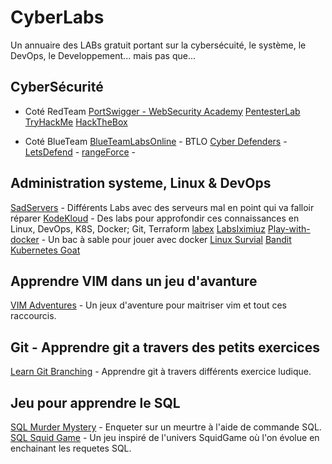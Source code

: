 # CyberLabs
Un annuaire des LABs gratuit portant sur la cybersécuité, le système, le DevOps, le Developpement... mais pas que...

## CyberSécurité
- Coté RedTeam
[PortSwigger - WebSecurity  Academy](https://portswigger.net/web-security/) 
[PentesterLab](https://pentesterlab.com/exercises)  
[TryHackMe](https://tryhackme.com/) 
[HackTheBox](https://www.hackthebox.com/) 

- Coté BlueTeam
[BlueTeamLabsOnline](https://blueteamlabs.online/) -  BTLO
[Cyber Defenders](https://cyberdefenders.org/blueteam-ctf-challenges/) - 
[LetsDefend](https://app.letsdefend.io/) - 
[rangeForce](https://www.rangeforce.com/free-edition) - 


## Administration systeme, Linux & DevOps
[SadServers](https://sadservers.com/) - Différents Labs avec des serveurs mal en point qui va falloir réparer
[KodeKloud](https://kodekloud.com/free-labs) - Des labs pour approfondir ces connaissances en Linux, DevOps, K8S, Docker; Git, Terraform
[labex](https://labex.io/learn)
[LabsIximiuz](https://labs.iximiuz.com/)
[Play-with-docker](https://labs.play-with-docker.com/) - Un bac à sable pour jouer avec docker
[Linux Survial](https://linuxsurvival.com/)
[Bandit](https://overthewire.org/wargames/bandit/bandit0.html)
[Kubernetes Goat](https://madhuakula.com/kubernetes-goat/docs/)


## Apprendre VIM dans un jeu d'avanture
[VIM Adventures](https://vim-adventures.com/) - Un jeux d'aventure pour maitriser vim et tout ces raccourcis.

## Git - Apprendre git a travers des petits exercices
[Learn Git Branching](https://learngitbranching.js.org/) - Apprendre git à travers différents exercice ludique.

## Jeu pour apprendre le SQL
[SQL Murder Mystery](https://mystery.knightlab.com/) - Enqueter sur un meurtre à l'aide de commande SQL.
[SQL Squid Game](https://datalemur.com/sql-game) - Un jeu inspiré de l'univers SquidGame où l'on évolue en enchainant les requetes SQL.
